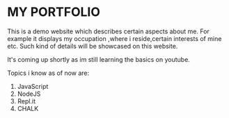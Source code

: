 # MY PORTFOLIO

This is a demo website which describes certain aspects about me.
For example it displays my occupation ,where i reside,certain interests of mine etc. Such kind of details will be showcased on this website.

It's coming up shortly as im still learning the basics on youtube.

Topics i know as of now are:
1. JavaScript
2. NodeJS
3. Repl.it
4. CHALK

